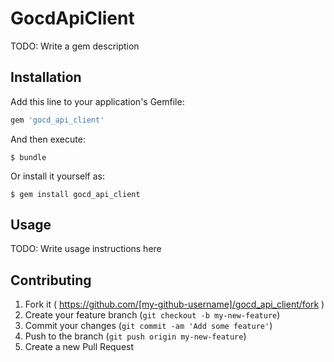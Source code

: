 # GocdApiClient

TODO: Write a gem description

## Installation

Add this line to your application's Gemfile:

```ruby
gem 'gocd_api_client'
```

And then execute:

    $ bundle

Or install it yourself as:

    $ gem install gocd_api_client

## Usage

TODO: Write usage instructions here

## Contributing

1. Fork it ( https://github.com/[my-github-username]/gocd_api_client/fork )
2. Create your feature branch (`git checkout -b my-new-feature`)
3. Commit your changes (`git commit -am 'Add some feature'`)
4. Push to the branch (`git push origin my-new-feature`)
5. Create a new Pull Request
